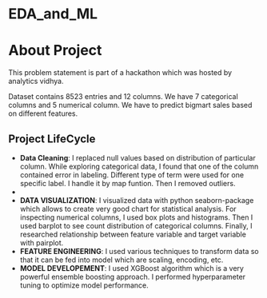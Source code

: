 # EDA_and_ML

# About Project

This problem statement is part of a hackathon which was hosted by analytics vidhya.

Dataset contains 8523 entries and 12 columns. We have 7 categorical columns and 5 numerical column. We have to predict bigmart sales based on different features.

<h2>Project LifeCycle</h2>
<ul>
  <li>
    <b>Data Cleaning</b>: I replaced null values based on distribution of particular column. While exploring categorical data, I found that one of the column contained error in labeling. Different type of term were used for one specific label. I handle it by map funtion. Then I removed outliers. 
  </li>
<li>
<li>
  <b>DATA VISUALIZATION</b>: I visualized data with python seaborn-package which allows to create very good chart for statistical analysis. For inspecting numerical columns, I used box plots and histograms. Then I used barplot to see count distribution of categorical columns. Finally, I researched relationship between feature variable and target variable with pairplot.</li>
  <li>
    <b>FEATURE ENGINEERING</b>: I used various techniques to transform data so that it can be fed into model which are scaling, encoding, etc.
  </li>
  <li>
  <b>MODEL DEVELOPEMENT</b>:
  I used XGBoost algorithm which is a very powerful ensemble boosting approach. I performed hyperparameter tuning to optimize model performance.  </li></ul>
   
